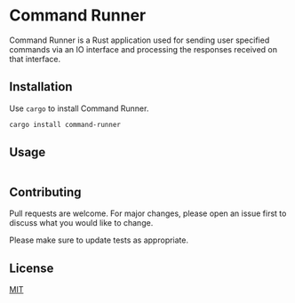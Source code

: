 # Command Runner

Command Runner is a Rust application used for sending user specified commands via an IO interface and processing the responses received
on that interface.

## Installation

Use `cargo` to install Command Runner.

```bash
cargo install command-runner
```

## Usage

```Rust
```

## Contributing

Pull requests are welcome. For major changes, please open an issue first
to discuss what you would like to change.

Please make sure to update tests as appropriate.

## License

[MIT](https://choosealicense.com/licenses/mit/)
